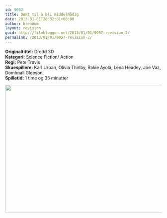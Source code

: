 ```yaml
---
id: 9062
title: Dømt til å bli middelmådig
date: 2013-01-01T20:32:01+00:00
author: brennum
layout: revision
guid: http://filmbloggen.net/2013/01/01/9057-revision-2/
permalink: /2013/01/01/9057-revision-2/
---
```

**Originaltittel:** Dredd 3D  
**Kategori:** Science Fiction/ Action  
**Regi:** Pete Travis  
**Skuespillere:** Karl Urban, Olivia Thirlby, Rakie Ayola, Lena Headey, Joe Vaz, Domhnall Gleeson.  
**Spilletid:** 1 time og 35 minutter

<a href="http://filmbloggen.net/?attachment_id=9060" rel="attachment wp-att-9060"><img class="alignnone size-large wp-image-9060" src="http://filmbloggen.net/wp-content/uploads//2013/01/DreddReview-620x412.jpg" alt="" width="620" height="412" /></a>